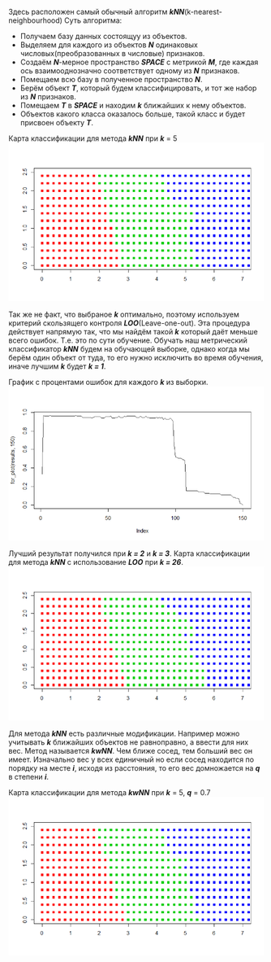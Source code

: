 Здесь расположен самый обычный алгоритм ***kNN***(k-nearest-neighbourhood)
Суть алгоритма:
- Получаем базу данных состоящуу из объектов.
- Выделяем для каждого из объектов ***N*** одинаковых числовых(преобразованных в числовые) признаков.
- Создаём ***N***-мерное пространство ***SPACE*** с метрикой ***M***, где каждая ось взаимооднозначно соответствует одному из ***N***  признаков.
- Помещаем всю базу в полученное пространство ***N***.
- Берём объект ***T***, который будем классифицировать, и тот же набор из ***N*** признаков.
- Помещаем ***T*** в ***SPACE*** и находим ***k*** ближайших к нему объектов.
- Объектов какого класса оказалось больше, такой класс и будет присвоен объекту ***T***.

Карта классификации для метода ***kNN*** при ***k*** = 5
![ХДЕ?????](heatmapk5.png?raw=true "Optional Title")

Так же не факт, что выбраное ***k*** оптимально, поэтому используем критерий скользящего контроля ***LOO***(Leave-one-out).
Эта процедура действует напрямую так, что мы найдём такой ***k*** который даёт меньше всего ошибок. Т.е. это по сути обучение.
Обучать наш метрический классификатор ***kNN*** будем на обучающей выборке, однако когда мы берём один объект от туда,
то его нужно исключить во время обучения, иначе лучшим ***k*** будет ***k = 1***.

График с процентами ошибок для каждого ***k*** из выборки.
![ХДЕ?????](LOOkNN.png?raw=true "Optional Title")

Лучший результат получился при ***k = 2*** и ***k = 3***.
Карта классификации для метода ***kNN*** с использование ***LOO*** при ***k = 26***.
![ХДЕ?????](kNN_LOO_Map.png?raw=true "Optional Title")


Для метода ***kNN*** есть различные модификации.
Например можно учитывать ***k*** ближайших объектов не равноправно, а ввести для них вес. Метод называется ***kwNN***. Чем ближе сосед, тем больший вес он имеет. Изначально вес у всех единичный но если сосед находится по порядку на месте ***i***, исходя из расстояния, то его вес домножается на ***q*** в степени ***i***.

Карта классификации для метода ***kwNN*** при ***k*** = 5, ***q*** = 0.7
![ХДЕ?????](heatmapk5q07kwnn.png?raw=true "Optional Title")